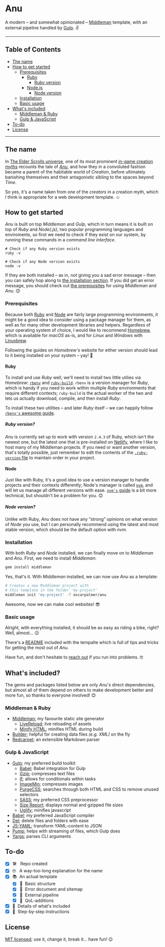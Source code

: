 # Anu

A modern &ndash; and somewhat opinionated &ndash; [Middleman](https://middlemanapp.com) template, with an external pipeline handled by [Gulp](https://gulpjs.com). :v:

---

## Table of Contents

- [The name](#the-name)
- [How to get started](#how-to-get-started)
  - [Prerequisites](#prerequisites)
    - [Ruby](#ruby)
      - [Ruby version](#ruby-version)
    - [Node.js](#node)
      - [Node version](#node-version)
  - [Installation](#installation)
  - [Basic usage](#basic-usage)
- [What's included](#whats-included)
  - [Middleman & Ruby](#middleman--ruby)
  - [Gulp & JavaScript](#gulp--javascript)
- [To-do](#to-do)
- [License](#license)

---

## The name

In [The Elder Scrolls universe](https://elderscrolls.bethesda.net), one of its most prominent [in-game creation myths](https://en.uesp.net/wiki/Lore:The_Annotated_Anuad) recounts the tale of _[Anu](https://en.uesp.net/wiki/Lore:Anu)_, and how they in a convoluted fashion became a parent of the habitable world of _Creation_, before ultimately banishing themselves and their antagonistic sibling to the spaces beyond _Time_.

So yes, it's a name taken from one of the _creators_ in a creation myth, which I think is appropriate for a web development template. :relaxed:

## How to get started

_Anu_ is built on top _Middleman_ and _Gulp_, which in turn means it is built on top of _Ruby_ and _Node(.js)_, two popular programming languages and enviroments, so first we need to check if they exist on our system, by running these commands in a _command line interface_.

```banishing
# Check if any Ruby version exists
ruby -v

# Check if any Node version exists
node -v
```

If they are both installed – as in, not giving you a sad error message – then you can safely hop along to [the installation section](#installation). If you did get an error message, you should check out [the prerequisites](#prerequisites) for using _Middleman_ and _Anu_. :blush:

### Prerequisites

Because both [Ruby](https://www.ruby-lang.org/en/) and [Node](https://nodejs.org/en/) are fairly large programming environments, it might be a good idea to consider using a package manager for them, as well as for many other development libraries and helpers. Regardless of your operating system of choice, I would like to recommend [Homebrew](https://brew.sh), which is available for _macOS_ as-is, and for _Linux_ and _Windows_ with [Linuxbrew](https://docs.brew.sh/Linuxbrew).

Following the guides on _Homebrew's_ website for either version should lead to it being installed on your system – yay! :beer:

#### Ruby

To install and use _Ruby_ well, we'll need to install two little utilies via _Homebrew_: [`rbenv`](https://github.com/rbenv/rbenv) and [`ruby-build`](https://github.com/rbenv/ruby-build). `rbenv` is a version manager for _Ruby_, which is handy if you need to work within multiple _Ruby_ environments that require different contexts; `ruby-build` is the actual worker of the two and lets us actually download, compile, and then install _Ruby_.

To install these two utilities – and later _Ruby_ itself – we can happily follow [`rbenv's` awesome guide](https://github.com/rbenv/rbenv#installation).

##### Ruby version?

_Anu_ is currently set up to work with version `2.4.3` of Ruby, which isn't the newest one, but the latest one that is pre-installed on [Netlify](https://www.netlify.com), where I like to host many of my Middleman projects. If you need or want another version, that's totally possible, just remember to edit the contents of the [`.ruby-version` file](template/.ruby-version) to maintain order in your project.

#### Node

Just like with Ruby, it's a good idea to use a version manager to handle projects and their contexts differently; Node's manager is called [`nvm`](https://github.com/creationix/nvm), and will let us manage all different versions with ease. [`nvm's` guide](https://github.com/creationix/nvm#installation) is a bit more technical, but shouldn't be a problem for you. :blush:

##### Node version?

Unlike with Ruby, _Anu_ does not have any &ldquo;strong&rdquo; opinions on what version of _Node_ you use, but I can personally recommend using the latest and most stable version, which should be the default option with _nvm_.

### Installation

With both _Ruby_ and _Node_ installed, we can finally move on to _Middleman_ and _Anu_. First, we need to install _Middleman_:

```bash
gem install middleman
```

Yes, that's it. With _Middleman_ installed, we can now use _Anu_ as a template:

```bash
# Creates a new Middleman project with
# this template in the folder 'my-project'
middleman init 'my-project' -T oscarpalmer/anu
```

Awesome, now we can make cool websites! :sunglasses:

### Basic usage

Alright, with everything installed, it should be as easy as riding a bike, right? Well, almost… :wink:

There's a [README](template/README.md) included with the tempalte which is full of tips and tricks for getting the most out of _Anu_.

Have fun, and don't hesitate to [reach out](https://twitter.com/ohpalmer) if you run into problems. 🤓

## What's included?

The gems and packages listed below are only _Anu_'s direct dependencies, but almost all of them depend on others to make development better and more fun, so thanks to everyone involved! :blush:

### Middleman & Ruby

- [Middleman](https://middlemanapp.com); my favourite static site generator
  - [LiveReload](https://rubygems.org/gems/middleman-livereload); live reloading of assets
  - [Minify HTML](https://rubygems.org/gems/middleman-minify-html); minifies HTML during build
- [Builder](https://rubygems.org/gems/builder); helpful for creating data files _(e.g. XML)_ on the fly
- [Redcarpet](https://rubygems.org/gems/redcarpet); an extensible Markdown parser

### Gulp & JavaScript

- [Gulp](https://gulpjs.com); my preferred build toolkit
  - [Babel](https://www.npmjs.com/package/gulp-babel); Babel integration for Gulp
  - [Gzip](https://www.npmjs.com/package/gulp-gzip); compresses text files
  - [If](https://www.npmjs.com/package/gulp-if); allows for conditionals within tasks
  - [ImageMin](https://www.npmjs.com/package/gulp-imagemin); compresses images
  - [PurgeCSS](https://www.npmjs.com/package/gulp-purgecss); searches through both HTML and CSS to remove unused selectors
  - [SASS](https://www.npmjs.com/package/gulp-sass); my preferred CSS preprocessor
  - [Size Report](https://www.npmjs.com/package/gulp-sizereport); displays normal and gzipped file sizes
  - [Uglify](https://www.npmjs.com/package/gulp-uglify); minifies javascript
- [Babel](https://babeljs.io); my preferred JavaScript compiler
- [Del](https://www.npmjs.com/package/del); delete files and folders with ease
- [JS-YAML](https://www.npmjs.com/package/js-yaml); transform YAML-content to JSON
- [Pump](https://www.npmjs.com/package/pump); helps with streaming of files, which Gulp does
- [Yargs](https://www.npmjs.com/package/yargs); parses CLI arguments

## To-do

- [x] 🛠 &nbsp;&nbsp;Repo created
- [x] 🤓 &nbsp;&nbsp;A way-too-long explanation for the name
- [x] :books:&nbsp;&nbsp;An actual template
  - [x] :green_book:&nbsp;&nbsp;Basic structure
  - [x] :closed_book:&nbsp;&nbsp;Error document and sitemap
  - [x] :blue_book:&nbsp;&nbsp;External pipeline
  - [x] :orange_book:&nbsp;&nbsp;QoL-additions
- [x] :pencil:&nbsp;&nbsp;Details of what's included
- [x] :book:&nbsp;&nbsp;Step-by-step instructions

## License

[MIT licensed](LICENSE); use it, change it, break it… have fun! :wink:

